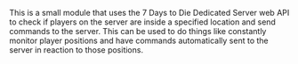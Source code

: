 This is a small module that uses the 7 Days to Die Dedicated Server web API to check if players on the server are inside a specified location and send commands to the server. This can be used to do things like constantly monitor player positions and have commands automatically sent to the server in reaction to those positions. 